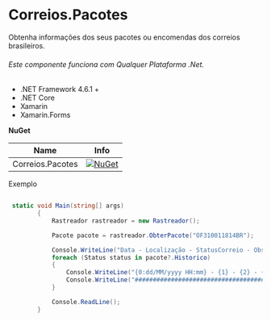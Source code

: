 # Correios.Pacotes

Obtenha informações dos seus pacotes ou encomendas dos correios brasileiros.

 
###### Este componente funciona com Qualquer Plataforma .Net.

* .NET Framework 4.6.1 +
* .NET Core
* Xamarin
* Xamarin.Forms


**NuGet**

|Name|Info|
| ------------------- | :------------------: |
|Correios.Pacotes|[![NuGet](https://buildstats.info/nuget/Correios.Pacotes)](https://www.nuget.org/packages/Correios.Pacotes/)|


Exemplo

```csharp

 static void Main(string[] args)
        {
            Rastreador rastreador = new Rastreador();

            Pacote pacote = rastreador.ObterPacote("OF310011814BR");

            Console.WriteLine("Data - Localização - StatusCorreio - Observação");
            foreach (Status status in pacote?.Historico)
            {
                Console.WriteLine("{0:dd/MM/yyyy HH:mm} - {1} - {2} - {3}", status.Data, status.Localizacao, status.StatusCorreio, status.Obervacao);
                Console.WriteLine("###############################################################");
            }

            Console.ReadLine();
        }

```

